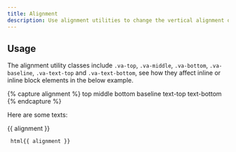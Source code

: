 ```yaml
---
title: Alignment
description: Use alignment utilities to change the vertical alignment of elements.
---
```



## Usage
The alignment utility classes include `.va-top`, `.va-middle`, `.va-bottom`, `.va-baseline`,
`.va-text-top` and `.va-text-bottom`, see how they affect inline or inline block elements in
the below example.

{% capture alignment %}
<span class="va-top">top</span>
<span class="va-middle">middle</span>
<span class="va-bottom">bottom</span>
<span class="va-baseline">baseline</span>
<span calss="va-text-top">text-top</span>
<span calss="va-text-bottom">text-bottom</span>
{% endcapture %}

<div class="example baseline">
  <p class="p3 d-inline-block">Here are some texts:</p>
  {{ alignment }}
</div>

``` html{{ alignment }}```